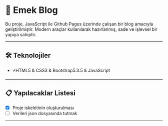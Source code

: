 # 🚀 Emek Blog

Bu proje, JavaScript ile Github Pages üzerinde çalışan bir blog amacıyla geliştirilmiştir. Modern araçlar kullanılarak hazırlanmış, sade ve işlevsel bir yapıya sahiptir.

---

## 🛠️ Teknolojiler

- ⚡HTML5 & CSS3 & Bootstrap5.3.5 & JavaScript

---

## 📋 Yapılacaklar Listesi

- [x] Proje iskeletinin oluşturulması    
- [ ] Verileri json dosyasında tutmak  

---

